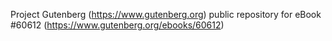 Project Gutenberg (https://www.gutenberg.org) public repository for eBook #60612 (https://www.gutenberg.org/ebooks/60612)
